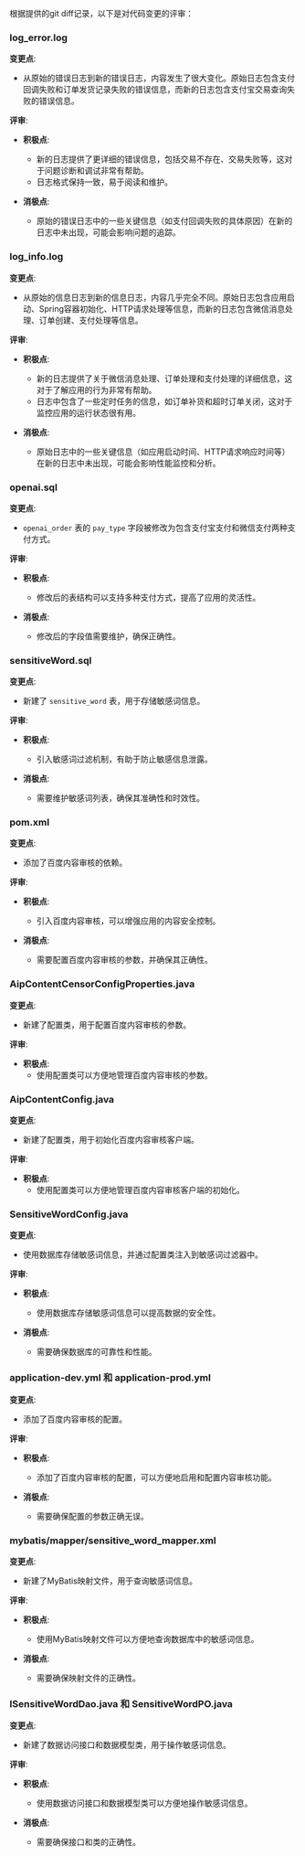 根据提供的git diff记录，以下是对代码变更的评审：

### log_error.log

**变更点**:
- 从原始的错误日志到新的错误日志，内容发生了很大变化。原始日志包含支付回调失败和订单发货记录失败的错误信息，而新的日志包含支付宝交易查询失败的错误信息。

**评审**:
- **积极点**:
  - 新的日志提供了更详细的错误信息，包括交易不存在、交易失败等，这对于问题诊断和调试非常有帮助。
  - 日志格式保持一致，易于阅读和维护。

- **消极点**:
  - 原始的错误日志中的一些关键信息（如支付回调失败的具体原因）在新的日志中未出现，可能会影响问题的追踪。

### log_info.log

**变更点**:
- 从原始的信息日志到新的信息日志，内容几乎完全不同。原始日志包含应用启动、Spring容器初始化、HTTP请求处理等信息，而新的日志包含微信消息处理、订单创建、支付处理等信息。

**评审**:
- **积极点**:
  - 新的日志提供了关于微信消息处理、订单处理和支付处理的详细信息，这对于了解应用的行为非常有帮助。
  - 日志中包含了一些定时任务的信息，如订单补货和超时订单关闭，这对于监控应用的运行状态很有用。

- **消极点**:
  - 原始日志中的一些关键信息（如应用启动时间、HTTP请求响应时间等）在新的日志中未出现，可能会影响性能监控和分析。

### openai.sql

**变更点**:
- `openai_order` 表的 `pay_type` 字段被修改为包含支付宝支付和微信支付两种支付方式。

**评审**:
- **积极点**:
  - 修改后的表结构可以支持多种支付方式，提高了应用的灵活性。

- **消极点**:
  - 修改后的字段值需要维护，确保正确性。

### sensitiveWord.sql

**变更点**:
- 新建了 `sensitive_word` 表，用于存储敏感词信息。

**评审**:
- **积极点**:
  - 引入敏感词过滤机制，有助于防止敏感信息泄露。

- **消极点**:
  - 需要维护敏感词列表，确保其准确性和时效性。

### pom.xml

**变更点**:
- 添加了百度内容审核的依赖。

**评审**:
- **积极点**:
  - 引入百度内容审核，可以增强应用的内容安全控制。

- **消极点**:
  - 需要配置百度内容审核的参数，并确保其正确性。

### AipContentCensorConfigProperties.java

**变更点**:
- 新建了配置类，用于配置百度内容审核的参数。

**评审**:
- **积极点**:
  - 使用配置类可以方便地管理百度内容审核的参数。

### AipContentConfig.java

**变更点**:
- 新建了配置类，用于初始化百度内容审核客户端。

**评审**:
- **积极点**:
  - 使用配置类可以方便地管理百度内容审核客户端的初始化。

### SensitiveWordConfig.java

**变更点**:
- 使用数据库存储敏感词信息，并通过配置类注入到敏感词过滤器中。

**评审**:
- **积极点**:
  - 使用数据库存储敏感词信息可以提高数据的安全性。

- **消极点**:
  - 需要确保数据库的可靠性和性能。

### application-dev.yml 和 application-prod.yml

**变更点**:
- 添加了百度内容审核的配置。

**评审**:
- **积极点**:
  - 添加了百度内容审核的配置，可以方便地启用和配置内容审核功能。

- **消极点**:
  - 需要确保配置的参数正确无误。

### mybatis/mapper/sensitive_word_mapper.xml

**变更点**:
- 新建了MyBatis映射文件，用于查询敏感词信息。

**评审**:
- **积极点**:
  - 使用MyBatis映射文件可以方便地查询数据库中的敏感词信息。

- **消极点**:
  - 需要确保映射文件的正确性。

### ISensitiveWordDao.java 和 SensitiveWordPO.java

**变更点**:
- 新建了数据访问接口和数据模型类，用于操作敏感词信息。

**评审**:
- **积极点**:
  - 使用数据访问接口和数据模型类可以方便地操作敏感词信息。

- **消极点**:
  - 需要确保接口和类的正确性。